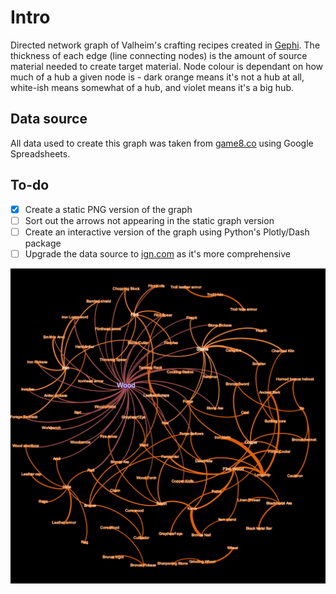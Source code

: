 # Intro
Directed network graph of Valheim's crafting recipes created in [Gephi](https://gephi.org/). The thickness of each edge (line connecting nodes) is the amount of source material needed to create target material. Node colour is dependant on how much of a hub a given node is - dark orange means it's not a hub at all, white-ish means somewhat of a hub, and violet means it's a big hub.

## Data source
All data used to create this graph was taken from [game8.co](https://game8.co/games/Valheim/archives/321005) using Google Spreadsheets.

## To-do
- [x] Create a static PNG version of the graph
- [ ] Sort out the arrows not appearing in the static graph version
- [ ] Create an interactive version of the graph using Python's Plotly/Dash package
- [ ] Upgrade the data source to [ign.com](https://www.ign.com/wikis/valheim/Items_List#) as it's more comprehensive

![Alt text](/crafting_hubs.png?raw=true "Optional Title")
